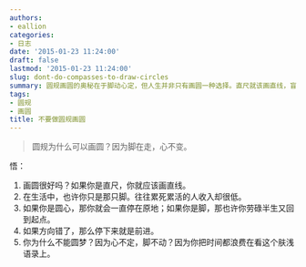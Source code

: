 ```yaml
---
authors:
- eallion
categories:
- 日志
date: '2015-01-23 11:24:00'
draft: false
lastmod: '2015-01-23 11:24:00'
slug: dont-do-compasses-to-draw-circles
summary: 圆规画圆的奥秘在于脚动心定，但人生并非只有画圆一种选择。直尺就该画直线，盲目模仿只会徒劳。疲于奔命的人往往像圆规的脚，辛苦却收获寥寥；安于现状则如圆心，永远困在原地。方向错误时，停止即是进步。无法圆梦或因心志不坚、行动不足，更可能因沉迷肤浅思考而虚度光阴！
tags:
- 圆规
- 画圆
title: 不要做圆规画圆
---
```

> 圆规为什么可以画圆？因为脚在走，心不变。

 悟：

 1. 画圆很好吗？如果你是直尺，你就应该画直线。
 2. 在生活中，也许你只是那只脚。往往累死累活的人收入却很低。
 3. 如果你是圆心，那你就会一直停在原地；如果你是脚，那也许你劳碌半生又回到起点。
 4. 如果方向错了，那么停下来就是前进。
 5. 你为什么不能圆梦？因为心不定，脚不动？因为你把时间都浪费在看这个肤浅语录上。